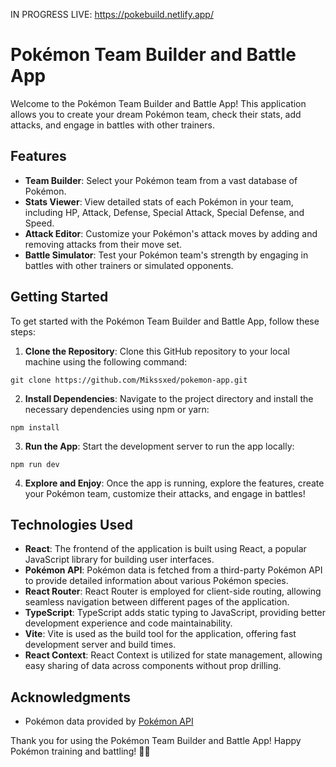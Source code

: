 IN PROGRESS
LIVE: https://pokebuild.netlify.app/
# Pokémon Team Builder and Battle App

Welcome to the Pokémon Team Builder and Battle App! This application allows you to create your dream Pokémon team, check their stats, add attacks, and engage in battles with other trainers.

## Features

- **Team Builder**: Select your Pokémon team from a vast database of Pokémon.
- **Stats Viewer**: View detailed stats of each Pokémon in your team, including HP, Attack, Defense, Special Attack, Special Defense, and Speed.
- **Attack Editor**: Customize your Pokémon's attack moves by adding and removing attacks from their move set.
- **Battle Simulator**: Test your Pokémon team's strength by engaging in battles with other trainers or simulated opponents.

## Getting Started

To get started with the Pokémon Team Builder and Battle App, follow these steps:

1. **Clone the Repository**: Clone this GitHub repository to your local machine using the following command:
```
git clone https://github.com/Mikssxed/pokemon-app.git
```

2. **Install Dependencies**: Navigate to the project directory and install the necessary dependencies using npm or yarn:
```
npm install
```

3. **Run the App**: Start the development server to run the app locally:
```
npm run dev
```

4. **Explore and Enjoy**: Once the app is running, explore the features, create your Pokémon team, customize their attacks, and engage in battles!

## Technologies Used

- **React**: The frontend of the application is built using React, a popular JavaScript library for building user interfaces.
- **Pokémon API**: Pokémon data is fetched from a third-party Pokémon API to provide detailed information about various Pokémon species.
- **React Router**: React Router is employed for client-side routing, allowing seamless navigation between different pages of the application.
- **TypeScript**: TypeScript adds static typing to JavaScript, providing better development experience and code maintainability.
- **Vite**: Vite is used as the build tool for the application, offering fast development server and build times.
- **React Context**: React Context is utilized for state management, allowing easy sharing of data across components without prop drilling.

## Acknowledgments

- Pokémon data provided by [Pokémon API](https://pokeapi.co/)

Thank you for using the Pokémon Team Builder and Battle App! Happy Pokémon training and battling! 🌟🚀
